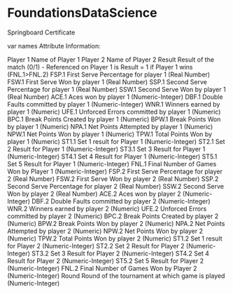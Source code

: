 # FoundationsDataScience
Springboard Certificate

var names
Attribute Information:

Player 1 Name of Player 1 
Player 2 Name of Player 2 
Result Result of the match (0/1) - Referenced on Player 1 is Result = 1 if Player 1 wins (FNL.1>FNL.2) 
FSP.1 First Serve Percentage for player 1 (Real Number) 
FSW.1 First Serve Won by player 1 (Real Number) 
SSP.1 Second Serve Percentage for player 1 (Real Number) 
SSW.1 Second Serve Won by player 1 (Real Number) 
ACE.1 Aces won by player 1 (Numeric-Integer) 
DBF.1 Double Faults committed by player 1 (Numeric-Integer) 
WNR.1 Winners earned by player 1 (Numeric) 
UFE.1 Unforced Errors committed by player 1 (Numeric) 
BPC.1 Break Points Created by player 1 (Numeric) 
BPW.1 Break Points Won by player 1 (Numeric) 
NPA.1 Net Points Attempted by player 1 (Numeric) 
NPW.1 Net Points Won by player 1 (Numeric) 
TPW.1 Total Points Won by player 1 (Numeric) 
ST1.1 Set 1 result for Player 1 (Numeric-Integer) 
ST2.1 Set 2 Result for Player 1 (Numeric-Integer) 
ST3.1 Set 3 Result for Player 1 (Numeric-Integer) 
ST4.1 Set 4 Result for Player 1 (Numeric-Integer) 
ST5.1 Set 5 Result for Player 1 (Numeric-Integer) 
FNL.1 Final Number of Games Won by Player 1 (Numeric-Integer) 
FSP.2 First Serve Percentage for player 2 (Real Number) 
FSW.2 First Serve Won by player 2 (Real Number) 
SSP.2 Second Serve Percentage for player 2 (Real Number) 
SSW.2 Second Serve Won by player 2 (Real Number) 
ACE.2 Aces won by player 2 (Numeric-Integer) 
DBF.2 Double Faults committed by player 2 (Numeric-Integer) 
WNR.2 Winners earned by player 2 (Numeric) 
UFE.2 Unforced Errors committed by player 2 (Numeric) 
BPC.2 Break Points Created by player 2 (Numeric) 
BPW.2 Break Points Won by player 2 (Numeric) 
NPA.2 Net Points Attempted by player 2 (Numeric) 
NPW.2 Net Points Won by player 2 (Numeric) 
TPW.2 Total Points Won by player 2 (Numeric) 
ST1.2 Set 1 result for Player 2 (Numeric-Integer) 
ST2.2 Set 2 Result for Player 2 (Numeric-Integer) 
ST3.2 Set 3 Result for Player 2 (Numeric-Integer) 
ST4.2 Set 4 Result for Player 2 (Numeric-Integer) 
ST5.2 Set 5 Result for Player 2 (Numeric-Integer) 
FNL.2 Final Number of Games Won by Player 2 (Numeric-Integer) 
Round Round of the tournament at which game is played (Numeric-Integer) 

